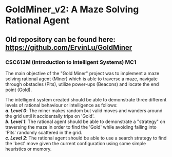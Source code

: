 # GoldMiner_v2: A Maze Solving Rational Agent
## Old repository can be found here: https://github.com/ErvinLu/GoldMiner
### CSC613M (Introduction to Intelligent Systems) MC1

The main objective of the "Gold Miner" project was to implement a maze solving rational agent (Miner) which is able to traverse a maze, navigate through obstacles (Pits), utilize power-ups (Beacons) and locate the end point (Gold).

The intelligent system created should be able to demonstrate three different levels of rational behaviour or intelligence as follows:
<br> ***a. Level 0***: The miner makes random but valid moves and wanders around the grid until it accidentally trips on 'Gold'.
<br> ***b. Level 1***: The rational agent should be able to demonstrate a "strategy" on traversing the maze in order to find the 'Gold' while avoiding falling into 'Pits' randomly scattered in the grid.
<br> ***c. Level 2***: The rational agent should be able to use a search strategy to find the 'best' move given the current configuration using some simple heuristics or memory.
